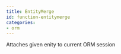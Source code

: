 ```yaml
---
title: EntityMerge
id: function-entitymerge
categories:
- orm
---
```


Attaches given enity to current ORM session
